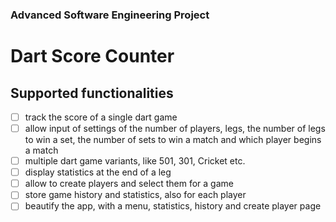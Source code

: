 ### Advanced Software Engineering Project

# Dart Score Counter

## Supported functionalities

- [ ] track the score of a single dart game
- [ ] allow input of settings of the number of players, legs, the number of legs to win a set, the number of sets to win a match and which player begins a match
- [ ] multiple dart game variants, like 501, 301, Cricket etc.
- [ ] display statistics at the end of a leg
- [ ] allow to create players and select them for a game
- [ ] store game history and statistics, also for each player
- [ ] beautify the app, with a menu, statistics, history and create player page
